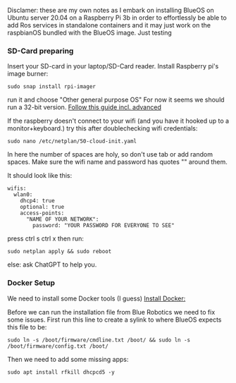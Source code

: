 Disclamer: these are my own notes as I embark on installing BlueOS on Ubuntu server 20.04 on a Raspberry Pi 3b in order to effortlessly be able to add Ros services in standalone containers and it may just work on the raspbianOS bundled with the BlueOS image. Just testing

### SD-Card preparing
Insert your SD-card in your laptop/SD-Card reader.
Install Raspberry pi's image burner:
```
sudo snap install rpi-imager
```
run it and choose "Other general purpose  OS" For now it seems we should run a 32-bit version.
[Follow this guide incl. advanced](https://ubuntu.com/tutorials/how-to-install-ubuntu-on-your-raspberry-pi#2-prepare-the-sd-card)


If the raspberry doesn't connect to your wifi (and you have it hooked up to a monitor+keyboard.) try this after doublechecking wifi credentials:
```
sudo nano /etc/netplan/50-cloud-init.yaml
```
In here the number of spaces are holy, so don't use tab or add random spaces. Make sure the wifi name and password has quotes "" around them.

It should look like this:
```
wifis:
  wlan0:
    dhcp4: true
    optional: true
    access-points:
      "NAME OF YOUR NETWORK":
        password: "YOUR PASSWORD FOR EVERYONE TO SEE"
```

press
ctrl s
ctrl x
then run: 
```
sudo netplan apply && sudo reboot
```
else: ask ChatGPT to help you. 

### Docker Setup
We need to install some Docker tools (I guess)
[Install Docker:](https://docs.docker.com/engine/install/ubuntu/#install-using-the-repository)

Before we can run the installation file from Blue Robotics we need to fix some issues.
First run this line to create a sylink to where BlueOS expects this file to be:
```
sudo ln -s /boot/firmware/cmdline.txt /boot/ && sudo ln -s /boot/firmware/config.txt /boot/
```
Then we need to add some missing apps:
```
sudo apt install rfkill dhcpcd5 -y
```
